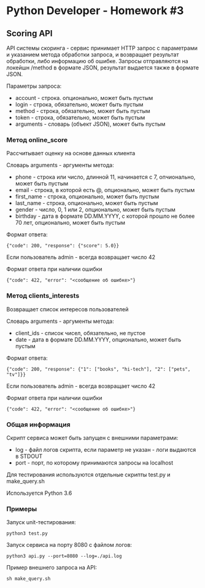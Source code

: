 # Python Developer - Homework #3

## Scoring API

API системы скоринга - сервис принимает HTTP запрос с параметрами и указанием метода обработки запроса, и возвращает результат обработки, либо информацию об ошибке.
Запросы отправляются на локейшн /method в формате JSON, результат выдается также в формате JSON.

Параметры запроса:
* account - строка. опционально, может быть пустым
* login - строка, обязательно, может быть пустым
* method - строка, обязательно, может быть пустым
* token - строка, обязательно, может быть пустым
* arguments - словарь (объект JSON), может быть пустым

### Метод online_score
Рассчитывает оценку на основе данных клиента

Словарь arguments - аргументы метода:
* phone - строка или число, длинной 11, начинается с 7, опчионально, может быть пустым
* email - строка, в которой есть @, опционально, может быть пустым
* first_name - строка, опционально, может быть пустым
* last_name - строка, опционально, может быть пустым
* gender - число, 0, 1 или 2, опционально, может быть пустым
* birthday - дата в формате DD.MM.YYYY, с которой прошло не более 70 лет, опционально, может быть пустым

Формат ответа:

    {"code": 200, "response": {"score": 5.0}}

Если пользователь admin - всегда возвращает число 42

Формат ответа при наличии ошибки

    {"code": 422, "error": "<сообщение об ошибке>"}


### Метод clients_interests
Возвращает список интересов пользователей

Словарь arguments - аргументы метода:
* client_ids - список чисел, обязательно, не пустое
* date - дата в формате DD.MM.YYYY, опционально, может быть пустым

Формат ответа:

    {"code": 200, "response": {"1": ["books", "hi-tech"], "2": ["pets", "tv"]}}

Если пользователь admin - всегда возвращает число 42

Формат ответа при наличии ошибки

    {"code": 422, "error": "<сообщение об ошибке>"}


### Общая информация

Скрипт сервиса может быть запущен с внешними параметрами:
* log - файл логов скрипта, если параметр не указан - логи выдаются в STDOUT
* port - порт, по которому принимаются запросы на localhost

Для тестирования используются отдельные скрипты test.py и make_query.sh

Используется Python 3.6

### Примеры

Запуск unit-тестирования:

    python3 test.py

Запуск сервиса на порту 8080 с файлом логов:

    python3 api.py --port=8080 --log=./api.log

Пример внешнего запроса на API:

    sh make_query.sh


